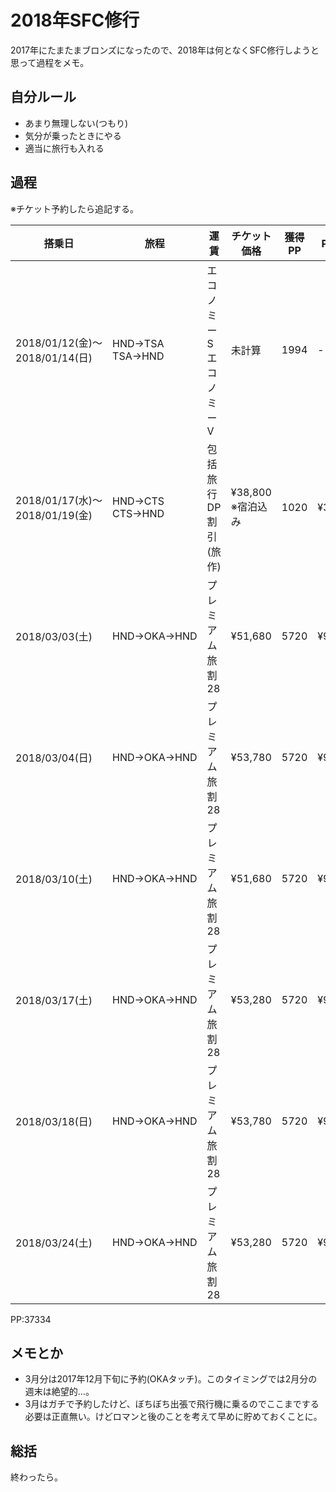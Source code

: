 # 2018年SFC修行
2017年にたまたまブロンズになったので、2018年は何となくSFC修行しようと思って過程をメモ。

## 自分ルール
* あまり無理しない(つもり)
* 気分が乗ったときにやる
* 適当に旅行も入れる

## 過程
※チケット予約したら追記する。

搭乗日 | 旅程 | 運賃 | チケット価格 | 獲得PP | PP単価 | 備考
--- | --- | --- | --- | --- | --- | --- 
2018/01/12(金)〜<br>2018/01/14(日) | HND→TSA<br>TSA→HND | エコノミーS<br>エコノミーV | 未計算 | 1994 | - | 旅行
2018/01/17(水)〜<br>2018/01/19(金) | HND→CTS<br>CTS→HND | 包括旅行DP割引(旅作) | ¥38,800<br>※宿泊込み | 1020 | ¥38.039 | 旅行
2018/03/03(土) | HND→OKA→HND | プレミアム旅割28 | ¥51,680 | 5720 | ¥9.035 | -
2018/03/04(日) | HND→OKA→HND | プレミアム旅割28 | ¥53,780 | 5720 | ¥9.402 | -
2018/03/10(土) | HND→OKA→HND | プレミアム旅割28 | ¥51,680 | 5720 | ¥9.035 | -
2018/03/17(土) | HND→OKA→HND | プレミアム旅割28 | ¥53,280 | 5720 | ¥9.315 | -
2018/03/18(日) | HND→OKA→HND | プレミアム旅割28 | ¥53,780 | 5720 | ¥9.402 | -
2018/03/24(土) | HND→OKA→HND | プレミアム旅割28 | ¥53,280 | 5720 | ¥9.315 | -

PP:37334

## メモとか
* 3月分は2017年12月下旬に予約(OKAタッチ)。このタイミングでは2月分の週末は絶望的…。
* 3月はガチで予約したけど、ぼちぼち出張で飛行機に乗るのでここまでする必要は正直無い。けどロマンと後のことを考えて早めに貯めておくことに。

## 総括
終わったら。
